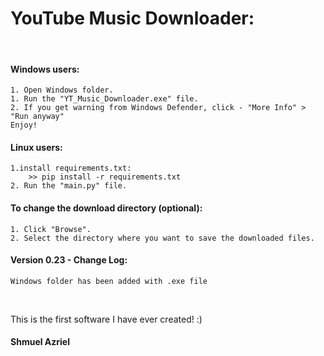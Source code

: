 <h1> YouTube Music Downloader: </h1><br>

<h4>Windows users:</h4>

    1. Open Windows folder.
    1. Run the "YT_Music_Downloader.exe" file.
    2. If you get warning from Windows Defender, click - "More Info" > "Run anyway"
    Enjoy!

<h4>Linux users:</h4>

    1.install requirements.txt:
        >> pip install -r requirements.txt
    2. Run the "main.py" file.
    

<h4>To change the download directory (optional):</h4>

    1. Click "Browse".
    2. Select the directory where you want to save the downloaded files.


<h4>Version 0.23 - Change Log:</h4>

    Windows folder has been added with .exe file
    
<br>

This is the first software I have ever created! :)

<h4>Shmuel Azriel</h4>
